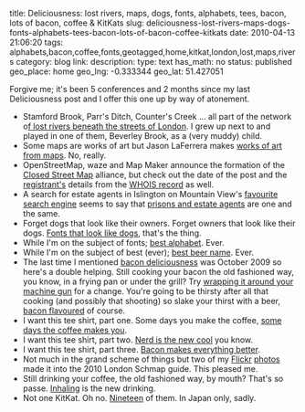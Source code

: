 title: Deliciousness: lost rivers, maps, dogs, fonts, alphabets, tees, bacon, lots of bacon, coffee & KitKats
slug: deliciousness-lost-rivers-maps-dogs-fonts-alphabets-tees-bacon-lots-of-bacon-coffee-kitkats
date: 2010-04-13 21:06:20
tags: alphabets,bacon,coffee,fonts,geotagged,home,kitkat,london,lost,maps,rivers
category: blog
link: 
description: 
type: text
has_math: no
status: published
geo_place: home
geo_lng: -0.333344
geo_lat: 51.427051

Forgive me; it's been 5 conferences and 2 months since my last Deliciousness post and I offer this one up by way of atonement.


* Stamford Brook, Parr's Ditch, Counter's Creek ... all part of the network o[f lost rivers beneath the streets of London](http://strangemaps.wordpress.com/2008/06/05/284-londons-lost-rivers/ "http://strangemaps.wordpress.com/2008/06/05/284-londons-lost-rivers/"). I grew up next to and played in one of them, Beverley Brook, as a (very muddy) child.
* Some maps are works of art but Jason LaFerrera makes [works of art from maps](http://www.boingboing.net/2010/04/11/wildlife-made-from-c.html "http://www.boingboing.net/2010/04/11/wildlife-made-from-c.html"). No, really.
* OpenStreetMap, waze and Map Maker announce the formation of the [Closed Street Map](http://www.closedstreetmap.org/ "http://www.closedstreetmap.org/") alliance, but check out the date of the post and the [registrant's](http://twitter.com/stevec "http://twitter.com/stevec") details from the [WHOIS record](http://www.whois.net/whois/closedstreetmap.org "http://www.whois.net/whois/closedstreetmap.org") as well.
* A search for estate agents in Islington on Mountain View's [favourite search engine](http://www.google.co.uk/ "http://www.google.co.uk/") seems to say that [prisons and estate agents](http://www.malcolmcoles.co.uk/blog/google-estate-agents-criminals/ "http://www.malcolmcoles.co.uk/blog/google-estate-agents-criminals/") are one and the same.
* Forget dogs that look like their owners. Forget owners that look like their dogs. [Fonts that look like dogs](http://laughingsquid.com/fonts-that-match-the-dog/ "http://laughingsquid.com/fonts-that-match-the-dog/"), that's the thing.
* While I'm on the subject of fonts; [best alphabet](http://unrealitymag.com/index.php/2010/03/25/the-most-badass-alphabet-ever/ "http://unrealitymag.com/index.php/2010/03/25/the-most-badass-alphabet-ever/"). Ever.
* While I'm on the subject of best (ever); [best beer name](http://www.spiegel.de/international/zeitgeist/0,1518,686305,00.html "http://www.spiegel.de/international/zeitgeist/0,1518,686305,00.html"). Ever.
* The last time I mentioned [bacon deliciousness](/2009/10/04/deliciousness-bacon-protect-and-survive-outing-the-paleotards-fake-carol-and-crop-circles/ "/2009/10/04/deliciousness-bacon-protect-and-survive-outing-the-paleotards-fake-carol-and-crop-circles/") was October 2009 so here's a double helping. Still cooking your bacon the old fashioned way, you know, in a frying pan or under the grill? Try [wrapping it around your machine gun](http://www.geekologie.com/2010/03/its_the_american_way_cooking_b.php "http://www.geekologie.com/2010/03/its_the_american_way_cooking_b.php") for a change. You're going to be thirsty after all that cooking (and possibly that shooting) so slake your thirst with a beer, [bacon flavoured](http://lukegregory.com/?p=326 "http://lukegregory.com/?p=326") of course.
* I want this tee shirt, part one. Some days you make the coffee, [some days the coffee makes you](http://sbdc.spreadshirt.com/some-days-A5775663/customize/color/120 "http://sbdc.spreadshirt.com/some-days-A5775663/customize/color/120").
* I want this tee shirt, part two. [Nerd is the new cool](http://www.jinx.com/trs/nerd_is_the_new_cool.html?catid=1&cs=19&csd=nerd+is+the+new+cool "http://www.jinx.com/trs/nerd_is_the_new_cool.html?catid=1&cs=19&csd=nerd+is+the+new+cool") you know.
* I want this tee shirt, part three. [Bacon makes everything better](http://www.snorgtees.com/baconmakeseverythingbetter-p-757.html?osCsid=64556bb789d5d09534852f68246c96a5 "http://www.snorgtees.com/baconmakeseverythingbetter-p-757.html?osCsid=64556bb789d5d09534852f68246c96a5").
* Not much in the grand scheme of things but two of my [Flickr](http://www.schmap.com/london/tours_tour2/#p=486&i=486_36.jpg "http://www.schmap.com/london/tours_tour2/#p=486&i=486_36.jpg") [photos](http://www.schmap.com/london/restaurants_japanese/#p=111&i=111_4.jpg "http://www.schmap.com/london/restaurants_japanese/#p=111&i=111_4.jpg") made it into the 2010 London Schmap guide. This pleased me.
* Still drinking your coffee, the old fashioned way, by mouth? That's so passe. [Inhaling](http://lukegregory.com/?p=311 "http://lukegregory.com/?p=311") is the new drinking.
* Not one KitKat. Oh no. [Nineteen](http://springwise.com/food_beverage/kitkat/?utm_source=feedburner&utm_medium=feed&utm_campaign=Feed%3A+springwise+%28Springwise%29 "http://springwise.com/food_beverage/kitkat/?utm_source=feedburner&utm_medium=feed&utm_campaign=Feed%3A+springwise+%28Springwise%29") of them. In Japan only, sadly.




